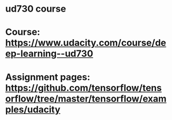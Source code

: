 # ud730 course
# Course: https://www.udacity.com/course/deep-learning--ud730
# Assignment pages: https://github.com/tensorflow/tensorflow/tree/master/tensorflow/examples/udacity

